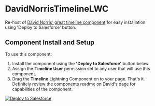 # DavidNorrisTimelineLWC
Re-host of [David Norris' great timeline component](https://github.com/deejay-hub/timeline-lwc) for easy installation using 'Deploy to Salesforce' button. 

## Component Install and Setup

To use this component:
1. Install the component using the **'Deploy to Salesforce'** button below.
2. Assign the **Timeline User** permission set to any user that will use this component.
3. Drag the **Timeline** Lightning Component on to your page. That's it. Definitely review the components [readme](https://github.com/deejay-hub/timeline-lwc) on David's page for capabilities of the component.

<a href="https://githubsfdeploy.herokuapp.com">
  <img alt="Deploy to Salesforce"
       src="https://raw.githubusercontent.com/afawcett/githubsfdeploy/master/deploy.png">
</a>
